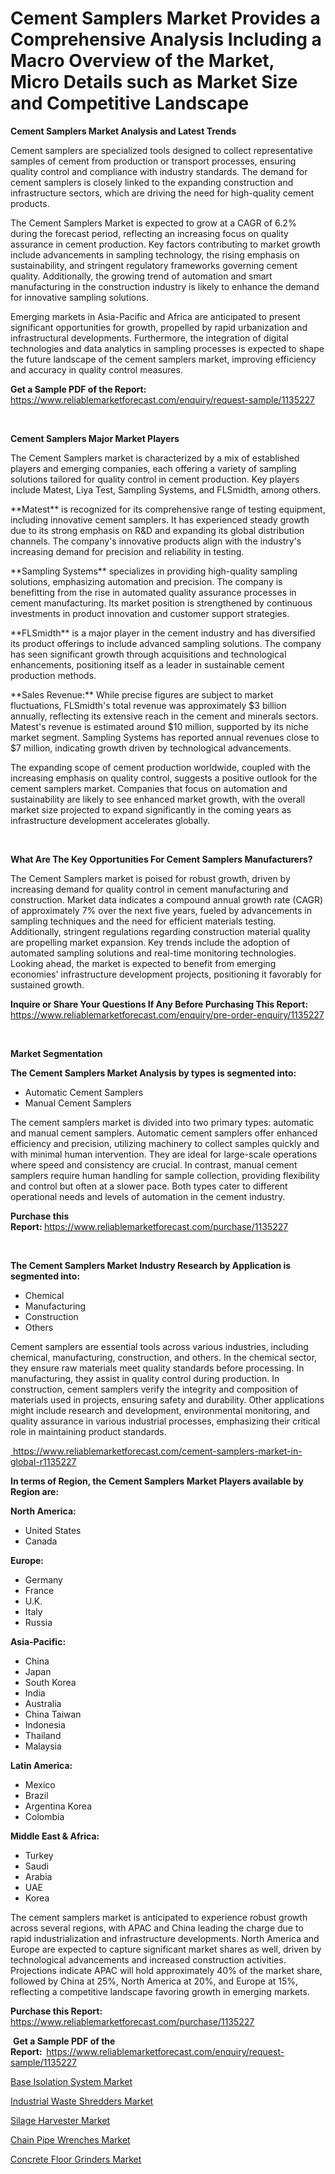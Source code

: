 <p><h1>Cement Samplers Market Provides a Comprehensive Analysis Including a Macro Overview of the Market, Micro Details such as Market Size and Competitive Landscape</h1></p><p><strong>Cement Samplers Market Analysis and Latest Trends</strong></p>
<p><p>Cement samplers are specialized tools designed to collect representative samples of cement from production or transport processes, ensuring quality control and compliance with industry standards. The demand for cement samplers is closely linked to the expanding construction and infrastructure sectors, which are driving the need for high-quality cement products.</p><p>The Cement Samplers Market is expected to grow at a CAGR of 6.2% during the forecast period, reflecting an increasing focus on quality assurance in cement production. Key factors contributing to market growth include advancements in sampling technology, the rising emphasis on sustainability, and stringent regulatory frameworks governing cement quality. Additionally, the growing trend of automation and smart manufacturing in the construction industry is likely to enhance the demand for innovative sampling solutions.</p><p>Emerging markets in Asia-Pacific and Africa are anticipated to present significant opportunities for growth, propelled by rapid urbanization and infrastructural developments. Furthermore, the integration of digital technologies and data analytics in sampling processes is expected to shape the future landscape of the cement samplers market, improving efficiency and accuracy in quality control measures.</p></p>
<p><strong>Get a Sample PDF of the Report:&nbsp;</strong> <a href="https://www.reliablemarketforecast.com/enquiry/request-sample/1135227?utm_campaign=1950&utm_medium=2&utm_source=Github&utm_content=ia&utm_term=20122024&utm_id=cement-samplers">https://www.reliablemarketforecast.com/enquiry/request-sample/1135227</a></p>
<p>&nbsp;</p>
<p><strong>Cement Samplers Major Market Players</strong></p>
<p><p>The Cement Samplers market is characterized by a mix of established players and emerging companies, each offering a variety of sampling solutions tailored for quality control in cement production. Key players include Matest, Liya Test, Sampling Systems, and FLSmidth, among others.</p><p>**Matest** is recognized for its comprehensive range of testing equipment, including innovative cement samplers. It has experienced steady growth due to its strong emphasis on R&D and expanding its global distribution channels. The company's innovative products align with the industry's increasing demand for precision and reliability in testing.</p><p>**Sampling Systems** specializes in providing high-quality sampling solutions, emphasizing automation and precision. The company is benefitting from the rise in automated quality assurance processes in cement manufacturing. Its market position is strengthened by continuous investments in product innovation and customer support strategies.</p><p>**FLSmidth** is a major player in the cement industry and has diversified its product offerings to include advanced sampling solutions. The company has seen significant growth through acquisitions and technological enhancements, positioning itself as a leader in sustainable cement production methods.</p><p>**Sales Revenue:** While precise figures are subject to market fluctuations, FLSmidth's total revenue was approximately $3 billion annually, reflecting its extensive reach in the cement and minerals sectors. Matest's revenue is estimated around $10 million, supported by its niche market segment. Sampling Systems has reported annual revenues close to $7 million, indicating growth driven by technological advancements.</p><p>The expanding scope of cement production worldwide, coupled with the increasing emphasis on quality control, suggests a positive outlook for the cement samplers market. Companies that focus on automation and sustainability are likely to see enhanced market growth, with the overall market size projected to expand significantly in the coming years as infrastructure development accelerates globally.</p></p>
<p>&nbsp;</p>
<p><strong>What Are The Key Opportunities For Cement Samplers Manufacturers?</strong></p>
<p><p>The Cement Samplers market is poised for robust growth, driven by increasing demand for quality control in cement manufacturing and construction. Market data indicates a compound annual growth rate (CAGR) of approximately 7% over the next five years, fueled by advancements in sampling techniques and the need for efficient materials testing. Additionally, stringent regulations regarding construction material quality are propelling market expansion. Key trends include the adoption of automated sampling solutions and real-time monitoring technologies. Looking ahead, the market is expected to benefit from emerging economies' infrastructure development projects, positioning it favorably for sustained growth.</p></p>
<p><strong>Inquire or Share Your Questions If Any Before Purchasing This Report:</strong> <a href="https://www.reliablemarketforecast.com/enquiry/pre-order-enquiry/1135227?utm_campaign=1950&utm_medium=2&utm_source=Github&utm_content=ia&utm_term=20122024&utm_id=cement-samplers">https://www.reliablemarketforecast.com/enquiry/pre-order-enquiry/1135227</a></p>
<p>&nbsp;</p>
<p><strong>Market Segmentation</strong></p>
<p><strong>The Cement Samplers Market Analysis by types is segmented into:</strong></p>
<p><ul><li>Automatic Cement Samplers</li><li>Manual Cement Samplers</li></ul></p>
<p><p>The cement samplers market is divided into two primary types: automatic and manual cement samplers. Automatic cement samplers offer enhanced efficiency and precision, utilizing machinery to collect samples quickly and with minimal human intervention. They are ideal for large-scale operations where speed and consistency are crucial. In contrast, manual cement samplers require human handling for sample collection, providing flexibility and control but often at a slower pace. Both types cater to different operational needs and levels of automation in the cement industry.</p></p>
<p><strong>Purchase this Report:&nbsp;</strong><a href="https://www.reliablemarketforecast.com/purchase/1135227?utm_campaign=1950&utm_medium=2&utm_source=Github&utm_content=ia&utm_term=20122024&utm_id=cement-samplers">https://www.reliablemarketforecast.com/purchase/1135227</a></p>
<p>&nbsp;</p>
<p><strong>The Cement Samplers Market Industry Research by Application is segmented into:</strong></p>
<p><ul><li>Chemical</li><li>Manufacturing</li><li>Construction</li><li>Others</li></ul></p>
<p><p>Cement samplers are essential tools across various industries, including chemical, manufacturing, construction, and others. In the chemical sector, they ensure raw materials meet quality standards before processing. In manufacturing, they assist in quality control during production. In construction, cement samplers verify the integrity and composition of materials used in projects, ensuring safety and durability. Other applications might include research and development, environmental monitoring, and quality assurance in various industrial processes, emphasizing their critical role in maintaining product standards.</p></p>
<p><a href="https://www.reliablemarketforecast.com/cement-samplers-market-in-global-r1135227?utm_campaign=1950&utm_medium=2&utm_source=Github&utm_content=ia&utm_term=20122024&utm_id=cement-samplers">&nbsp;https://www.reliablemarketforecast.com/cement-samplers-market-in-global-r1135227</a></p>
<p><strong>In terms of Region, the Cement Samplers Market Players available by Region are:</strong></p>
<p>
    <p> <strong> North America: </strong>
        <ul>
            <li>United States</li>
            <li>Canada</li>
        </ul>
        </p> 
    <p> <strong> Europe: </strong>
        <ul>
            <li>Germany</li>
            <li>France</li>
            <li>U.K.</li>
            <li>Italy</li>
            <li>Russia</li>
        </ul>
        </p> 
    <p> <strong> Asia-Pacific: </strong>
        <ul>
            <li>China</li>
            <li>Japan</li>
            <li>South Korea</li>
            <li>India</li>
            <li>Australia</li>
            <li>China Taiwan</li>
            <li>Indonesia</li>
            <li>Thailand</li>
            <li>Malaysia</li>
        </ul>
        </p> 
    <p> <strong> Latin America: </strong>
        <ul>
            <li>Mexico</li>
            <li>Brazil</li>
            <li>Argentina Korea</li>
            <li>Colombia</li>
        </ul>
        </p> 
    <p> <strong> Middle East & Africa: </strong>
        <ul>
            <li>Turkey</li>
            <li>Saudi</li>
            <li>Arabia</li>
            <li>UAE</li>
            <li>Korea</li>
        </ul>
    </p>
    </p>
<p><p>The cement samplers market is anticipated to experience robust growth across several regions, with APAC and China leading the charge due to rapid industrialization and infrastructure developments. North America and Europe are expected to capture significant market shares as well, driven by technological advancements and increased construction activities. Projections indicate APAC will hold approximately 40% of the market share, followed by China at 25%, North America at 20%, and Europe at 15%, reflecting a competitive landscape favoring growth in emerging markets.</p></p>
<p><strong>Purchase this Report: </strong><a href="https://www.reliablemarketforecast.com/purchase/1135227?utm_campaign=1950&utm_medium=2&utm_source=Github&utm_content=ia&utm_term=20122024&utm_id=cement-samplers">https://www.reliablemarketforecast.com/purchase/1135227</a></p>
<p>&nbsp;<strong>Get a Sample PDF of the Report:&nbsp;&nbsp;</strong><a href="https://www.reliablemarketforecast.com/enquiry/request-sample/1135227?utm_campaign=1950&utm_medium=2&utm_source=Github&utm_content=ia&utm_term=20122024&utm_id=cement-samplers">https://www.reliablemarketforecast.com/enquiry/request-sample/1135227</a></p>
<p><strong></strong></p>
<p><p><a href="https://www.linkedin.com/pulse/base-isolation-system-market-analysis-global-opportunities-players-motue?utm_campaign=1950&utm_medium=2&utm_source=Github&utm_content=ia&utm_term=20122024&utm_id=cement-samplers">Base Isolation System Market</a></p><p><a href="https://www.linkedin.com/pulse/key-trends-driving-industrial-waste-shredders-market-growth-10-i80le?utm_campaign=1950&utm_medium=2&utm_source=Github&utm_content=ia&utm_term=20122024&utm_id=cement-samplers">Industrial Waste Shredders Market</a></p><p><a href="https://www.linkedin.com/pulse/silage-harvester-market-size-segmentation-trends-growth-analysis-rckae?utm_campaign=1950&utm_medium=2&utm_source=Github&utm_content=ia&utm_term=20122024&utm_id=cement-samplers">Silage Harvester Market</a></p><p><a href="https://www.linkedin.com/pulse/chain-pipe-wrenches-market-metrics-like-size-growth-share-measured-edqge?utm_campaign=1950&utm_medium=2&utm_source=Github&utm_content=ia&utm_term=20122024&utm_id=cement-samplers">Chain Pipe Wrenches Market</a></p><p><a href="https://www.linkedin.com/pulse/study-forecastingthe-globalconcrete-floor-grinders-market-growingat-9x8he?utm_campaign=1950&utm_medium=2&utm_source=Github&utm_content=ia&utm_term=20122024&utm_id=cement-samplers">Concrete Floor Grinders Market</a></p></p>